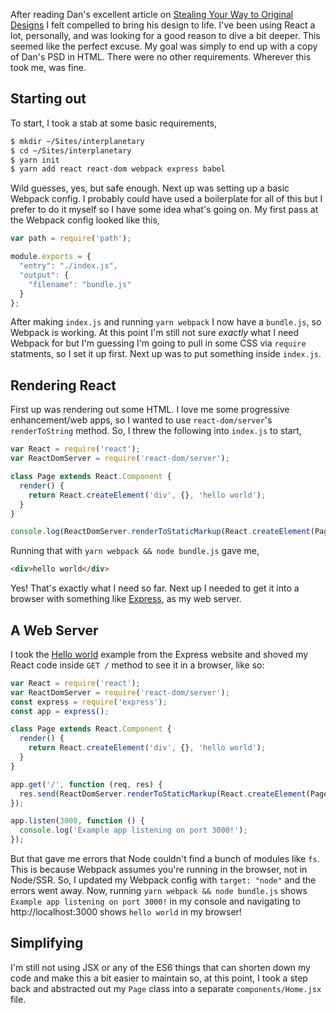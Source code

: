 After reading Dan's excellent article on [Stealing Your Way to Original Designs](http://danmall.me/articles/stealing-your-way-to-original-designs/) I felt compelled to bring his design to life. I've been using React a lot, personally, and was looking for a good reason to dive a bit deeper. This seemed like the perfect excuse. My goal was simply to end up with a copy of Dan's PSD in HTML. There were no other requirements. Wherever this took me, was fine.

## Starting out

To start, I took a stab at some basic requirements,

```bash
$ mkdir ~/Sites/interplanetary
$ cd ~/Sites/interplanetary
$ yarn init
$ yarn add react react-dom webpack express babel
```

Wild guesses, yes, but safe enough. Next up was setting up a basic Webpack config. I probably could have used a boilerplate for all of this but I prefer to do it myself so I have some idea what's going on. My first pass at the Webpack config looked like this,

```javascript
var path = require('path');

module.exports = {
  "entry": "./index.js",
  "output": {
    "filename": "bundle.js"
  }
};
```

After making `index.js` and running `yarn webpack` I now have a `bundle.js`, so Webpack is working. At this point I'm still not sure _exactly_ what I need Webpack for but I'm guessing I'm going to pull in some CSS via `require` statments, so I set it up first. Next up was to put something inside `index.js`.

## Rendering React

First up was rendering out some HTML. I love me some progressive enhancement/web apps, so I wanted to use `react-dom/server`'s `renderToString` method. So, I threw the following into `index.js` to start,

```javascript
var React = require('react');
var ReactDomServer = require('react-dom/server');

class Page extends React.Component {
  render() {
    return React.createElement('div', {}, 'hello world');
  }
}

console.log(ReactDomServer.renderToStaticMarkup(React.createElement(Page)));
```

Running that with `yarn webpack && node bundle.js` gave me,

```html
<div>hello world</div>
```

Yes! That's exactly what I need so far. Next up I needed to get it into a browser with something like [Express](https://expressjs.com), as my web server.

## A Web Server

I took the [Hello world](https://expressjs.com/en/starter/hello-world.html) example from the Express website and shoved my React code inside `GET /` method to see it in a browser, like so:

```javascript
var React = require('react');
var ReactDomServer = require('react-dom/server');
const express = require('express');
const app = express();

class Page extends React.Component {
  render() {
    return React.createElement('div', {}, 'hello world');
  }
}

app.get('/', function (req, res) {
  res.send(ReactDomServer.renderToStaticMarkup(React.createElement(Page)));
});

app.listen(3000, function () {
  console.log('Example app listening on port 3000!');
});

```

But that gave me errors that Node couldn't find a bunch of modules like `fs`. This is because Webpack assumes you're running in the browser, not in Node/SSR. So, I updated my Webpack config with `target: "node"` and the errors went away. Now, running `yarn webpack && node bundle.js` shows `Example app listening on port 3000!` in my console and navigating to http://localhost:3000 shows `hello world` in my browser!

## Simplifying

I'm still not using JSX or any of the ES6 things that can shorten down my code and make this a bit easier to maintain so, at this point, I took a step back and abstracted out my `Page` class into a separate `components/Home.jsx` file.
